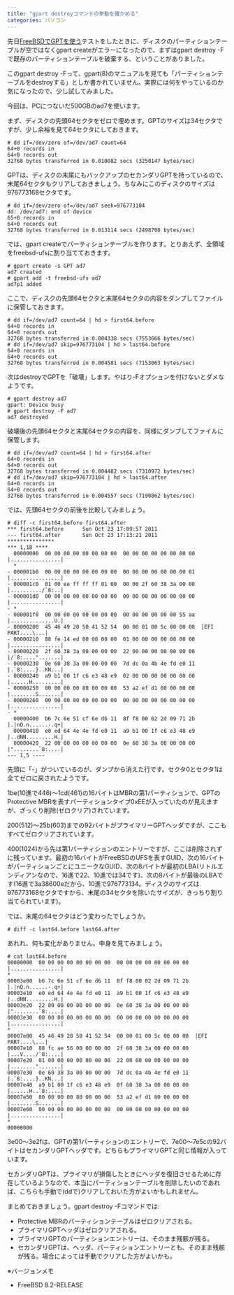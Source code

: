 ```yaml
---
title: "gpart destroyコマンドの挙動を確かめる"
categories: パソコン
---
```


先日[FreeBSDでGPTを使う](20111009.html)テストをしたときに、ディスクのパーティションテーブルが空ではなくgpart createがエラーになったので、まずはgpart destroy -Fで既存のパーティションテーブルを破棄する、ということがありました。

このgpart destroy -Fって、gpart(8)のマニュアルを見ても「パーティションテーブルをdestroyする」としか書かれていません。実際には何をやっているのか気になったので、少し試してみました。

今回は、PCにつないだ500GBのad7を使います。

まず、ディスクの先頭64セクタをゼロで埋めます。GPTのサイズは34セクタですが、少し余裕を見て64セクタにしておきます。

```console
# dd if=/dev/zero of=/dev/ad7 count=64
64+0 records in
64+0 records out
32768 bytes transferred in 0.010082 secs (3250147 bytes/sec)
```

GPTは、ディスクの末尾にもバックアップのセカンダリGPTを持っているので、末尾64セクタもクリアしておきましょう。ちなみにこのディスクのサイズは976773168セクタです。

```console
# dd if=/dev/zero of=/dev/ad7 seek=976773104
dd: /dev/ad7: end of device
65+0 records in
64+0 records out
32768 bytes transferred in 0.013114 secs (2498708 bytes/sec)
```

では、gpart createでパーティションテーブルを作ります。とりあえず、全領域をfreebsd-ufsに割り当てておきます。

```console
# gpart create -s GPT ad7
ad7 created
# gpart add -t freebsd-ufs ad7
ad7p1 added
```

ここで、ディスクの先頭64セクタと末尾64セクタの内容をダンプしてファイルに保管しておきます。

```console
# dd if=/dev/ad7 count=64 | hd > first64.before
64+0 records in
64+0 records out
32768 bytes transferred in 0.004338 secs (7553666 bytes/sec)
# dd if=/dev/ad7 skip=976773104 | hd > last64.before
64+0 records in
64+0 records out
32768 bytes transferred in 0.004581 secs (7153063 bytes/sec)
```

次はdestroyでGPTを「破壊」します。やはり-Fオプションを付けないとダメなようです。

```console
# gpart destroy ad7
gpart: Device busy
# gpart destroy -F ad7
ad7 destroyed
```

破壊後の先頭64セクタと末尾64セクタの内容を、同様にダンプしてファイルに保管します。

```console
# dd if=/dev/ad7 count=64 | hd > first64.after
64+0 records in
64+0 records out
32768 bytes transferred in 0.004482 secs (7310972 bytes/sec)
# dd if=/dev/ad7 skip=976773104 | hd > last64.after
64+0 records in
64+0 records out
32768 bytes transferred in 0.004557 secs (7190862 bytes/sec)
```

では、先頭64セクタの前後を比較してみましょう。

```console
# diff -c first64.before first64.after
*** first64.before      Sun Oct 23 17:09:57 2011
--- first64.after       Sun Oct 23 17:13:21 2011
***************
*** 1,18 ****
  00000000  00 00 00 00 00 00 00 00  00 00 00 00 00 00 00 00  |................|
  *
- 000001b0  00 00 00 00 00 00 00 00  00 00 00 00 00 00 00 01  |................|
- 000001c0  01 00 ee ff ff ff 01 00  00 00 2f 60 38 3a 00 00  |........../`8:..|
- 000001d0  00 00 00 00 00 00 00 00  00 00 00 00 00 00 00 00  |................|
- *
- 000001f0  00 00 00 00 00 00 00 00  00 00 00 00 00 00 55 aa  |..............U.|
- 00000200  45 46 49 20 50 41 52 54  00 00 01 00 5c 00 00 00  |EFI PART....\...|
- 00000210  88 fe 14 ed 00 00 00 00  01 00 00 00 00 00 00 00  |................|
- 00000220  2f 60 38 3a 00 00 00 00  22 00 00 00 00 00 00 00  |/`8:....".......|
- 00000230  0e 60 38 3a 00 00 00 00  7d dc 0a 4b 4e fd e0 11  |.`8:....}..KN...|
- 00000240  a9 b1 00 1f c6 e3 48 e9  02 00 00 00 00 00 00 00  |......H.........|
- 00000250  80 00 00 00 80 00 00 00  53 a2 ef d1 00 00 00 00  |........S.......|
- 00000260  00 00 00 00 00 00 00 00  00 00 00 00 00 00 00 00  |................|
- *
  00000400  b6 7c 6e 51 cf 6e d6 11  8f f8 00 02 2d 09 71 2b  |.|nQ.n......-.q+|
  00000410  e0 ed 64 4e 4e fd e0 11  a9 b1 00 1f c6 e3 48 e9  |..dNN.........H.|
  00000420  22 00 00 00 00 00 00 00  0e 60 38 3a 00 00 00 00  |"........`8:....|
--- 1,5 ----
```

先頭に「-」がついているのが、ダンプから消えた行です。セクタ0とセクタ1は全てゼロに戻されたようです。

1be(10進で446)～1cd(461)の16バイトはMBRの第1パーティションで、GPTのProtective MBRを表すパーティションタイプ0xEEが入っていたのが見えますが、ざっくり削除(ゼロクリア)されています。

200(512)～25b(603)までの92バイトがプライマリーGPTヘッダですが、ここもすべてゼロクリアされています。

400(1024)から先は第1パーティションのエントリーですが、ここは削除されずに残っています。最初の16バイトがFreeBSDのUFSを表すGUID、次の16バイトがパーティションごとにユニークなGUID、次の8バイトが最初のLBA(リトルエンディアンなので、16進で22、10進では34です)、次の8バイトが最後のLBAです(16進で3a38600eだから、10進で976773134。ディスクのサイズは976773168セクタですから、末尾の34セクタを除いたサイズが、きっちり割り当てられています)。

では、末尾の64セクタはどう変わったでしょうか。

```console
# diff -c last64.before last64.after
```

あれれ、何も変化がありません。中身を見てみましょう。

```console
# cat last64.before
00000000  00 00 00 00 00 00 00 00  00 00 00 00 00 00 00 00  |................|
*
00003e00  b6 7c 6e 51 cf 6e d6 11  8f f8 00 02 2d 09 71 2b  |.|nQ.n......-.q+|
00003e10  e0 ed 64 4e 4e fd e0 11  a9 b1 00 1f c6 e3 48 e9  |..dNN.........H.|
00003e20  22 00 00 00 00 00 00 00  0e 60 38 3a 00 00 00 00  |"........`8:....|
00003e30  00 00 00 00 00 00 00 00  00 00 00 00 00 00 00 00  |................|
*
00007e00  45 46 49 20 50 41 52 54  00 00 01 00 5c 00 00 00  |EFI PART....\...|
00007e10  88 fc ae 56 00 00 00 00  2f 60 38 3a 00 00 00 00  |...V..../`8:....|
00007e20  01 00 00 00 00 00 00 00  22 00 00 00 00 00 00 00  |........".......|
00007e30  0e 60 38 3a 00 00 00 00  7d dc 0a 4b 4e fd e0 11  |.`8:....}..KN...|
00007e40  a9 b1 00 1f c6 e3 48 e9  0f 60 38 3a 00 00 00 00  |......H..`8:....|
00007e50  80 00 00 00 80 00 00 00  53 a2 ef d1 00 00 00 00  |........S.......|
00007e60  00 00 00 00 00 00 00 00  00 00 00 00 00 00 00 00  |................|
*
00008000
```

3e00～3e2fは、GPTの第1パーティションのエントリーで、7e00～7e5cの92バイトはセカンダリGPTヘッダです。どちらもプライマリGPTと同じ情報が入っています。

セカンダリGPTは、プライマリが損傷したときにヘッダを復旧させるために存在しているようなので、本当にパーティションテーブルを削除したいのであれば、こちらも手動で(ddで)クリアしておいた方がよいかもしれません。

まとめておきましょう。gpart destroy -Fコマンドでは:

- Protective MBRのパーティションテーブルはゼロクリアされる。
- プライマリGPTヘッダはゼロクリアされる。
- プライマリGPTのパーティションエントリーは、そのまま残骸が残る。
- セカンダリGPTは、ヘッダ、パーティションエントリーとも、そのまま残骸が残る。場合によっては手動でクリアした方がよいかも。

※バージョンメモ

- FreeBSD 8.2-RELEASE
